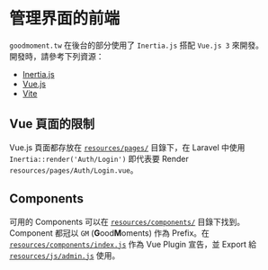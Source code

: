 # 管理界面的前端

`goodmoment.tw` 在後台的部分使用了 `Inertia.js` 搭配 `Vue.js 3` 來開發。  
開發時，請參考下列資源：

 - [Inertia.js](https://inertiajs.com/)
 - [Vue.js](https://vuejs.org/)
 - [Vite](https://vitejs.dev/)

## Vue 頁面的限制

Vue.js 頁面都存放在 [`resources/pages/`](../resources/pages) 目錄下，在 Laravel 中使用 `Inertia::render('Auth/Login')` 即代表要 Render `resources/pages/Auth/Login.vue`。  

## Components

可用的 Components 可以在 [`resources/components/`](../resources/components) 目錄下找到。  
Component 都冠以 `GM` (**G**ood**M**oments) 作為 Prefix。在 [`resources/components/index.js`](../resources/components/index.js) 作為 Vue Plugin 宣告，並 Export 給 [`resources/js/admin.js`](../resources/js/admin.js) 使用。
